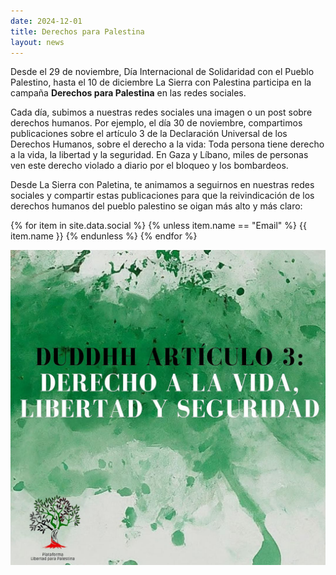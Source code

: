 ```yaml
---
date: 2024-12-01
title: Derechos para Palestina
layout: news
---
```

Desde el 29 de noviembre, Día Internacional de Solidaridad con el Pueblo Palestino, hasta el 10 de diciembre La Sierra con Palestina participa en la campaña **Derechos para Palestina** en las redes sociales.

Cada día, subimos a nuestras redes sociales una imagen o un post sobre derechos humanos. Por ejemplo, el día 30 de noviembre, compartimos publicaciones sobre el artículo 3 de la Declaración Universal de los Derechos Humanos, sobre el derecho a la vida: Toda persona tiene derecho a la vida, la libertad y la seguridad. En Gaza y Líbano, miles de personas ven este derecho violado a diario por el bloqueo y los bombardeos.

Desde La Sierra con Paletina, te animamos a seguirnos en nuestras redes sociales y compartir estas publicaciones para que la reivindicación de los derechos humanos del pueblo palestino se oigan más alto y más claro:
<p class="buttons">
{% for item in site.data.social %}
  {% unless item.name == "Email" %}
  <a class="button is-text" href="{{ item.link }}" style="text-decoration: none">
    <span class="icon">
      <i
        class="{{ item.icon.type }} {{ item.icon.name }} {{ item.icon.source }}-{{ include.icon-size }}"
        aria-hidden="true">
      </i>
    </span>
    <span>{{ item.name }}</span>
  </a>
  {% endunless %}
{% endfor %}
</p>

![Artículo 3: Derecho a la vida, libertad y seguridad](/assets/images/news/derecho_a_la_vida.jpg)
